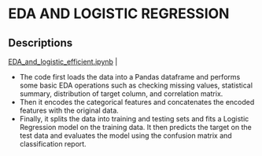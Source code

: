 # EDA AND LOGISTIC REGRESSION

## Descriptions

[EDA_and_logistic_efficient.ipynb](./EDA_and_logistic_efficient.ipynb) | 
* The code first loads the data into a Pandas dataframe and performs some basic EDA operations such as checking missing values, statistical summary, distribution of target column, and correlation matrix.
* Then it encodes the categorical features and concatenates the encoded features with the original data.
* Finally, it splits the data into training and testing sets and fits a Logistic Regression model on the training data. It then predicts the target on the test data and evaluates the model using the confusion matrix and classification report.
